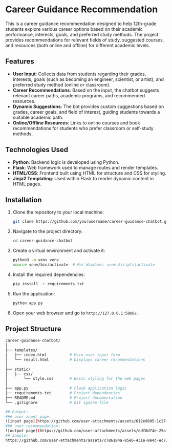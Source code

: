 # Career Guidance Recommendation

This is a career guidance recommendation designed to help 12th-grade students explore various career options based on their academic performance, interests, goals, and preferred study methods. The project provides recommendations for relevant fields of study, suggested courses, and resources (both online and offline) for different academic levels.

## Features

- **User Input**: Collects data from students regarding their grades, interests, goals (such as becoming an engineer, scientist, or artist), and preferred study method (online or classroom).
- **Career Recommendations**: Based on the input, the chatbot suggests relevant career paths, academic programs, and recommended resources.
- **Dynamic Suggestions**: The bot provides custom suggestions based on grades, career goals, and field of interest, guiding students towards a suitable academic path.
- **Online/Offline Resources**: Links to online courses and book recommendations for students who prefer classroom or self-study methods.

## Technologies Used

- **Python**: Backend logic is developed using Python.
- **Flask**: Web framework used to manage routes and render templates.
- **HTML/CSS**: Frontend built using HTML for structure and CSS for styling.
- **Jinja2 Templating**: Used within Flask to render dynamic content in HTML pages.

## Installation

1. Clone the repository to your local machine:

    ```bash
    git clone https://github.com/yourusername/career-guidance-chatbot.git
    ```

2. Navigate to the project directory:

    ```bash
    cd career-guidance-chatbot
    ```

3. Create a virtual environment and activate it:

    ```bash
    python3 -m venv venv
    source venv/bin/activate  # For Windows: venv\Scripts\activate
    ```

4. Install the required dependencies:

    ```bash
    pip install -r requirements.txt
    ```

5. Run the application:

    ```bash
    python app.py
    ```

6. Open your web browser and go to `http://127.0.0.1:5000/`.

## Project Structure

```bash
career-guidance-chatbot/
│
├── templates/
│   ├── index.html          # Main user input form
│   └── result.html         # Displays career recommendations
│
├── static/
│   ├── css/
│       └── style.css       # Basic styling for the web pages
│
├── app.py                  # Flask application logic
├── requirements.txt        # Project dependencies
├── README.md               # Project documentation
└── .gitignore              # Git ignore file

## Output:
### user input page:
![input page](https://github.com/user-attachments/assets/612e9805-1c27-4a09-9b22-5524c4d696df)
### user recommendation:
![output page](https://github.com/user-attachments/assets/edf8d74e-25af-4de0-a3d1-45598b4bfa43)
## Sample:
https://github.com/user-attachments/assets/c786184a-85e6-431e-8e4c-ec73165d0f5f

